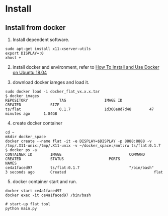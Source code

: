 # Install

## Install from docker

1. Install dependent software.
```
sudo apt-get install x11-xserver-utils
export DISPLAY=:0
xhost +
```

2. install docker and environment, refer to [How To Install and Use Docker on Ubuntu 18.04](https://www.digitalocean.com/community/tutorials/how-to-install-and-use-docker-on-ubuntu-18-04)

3. download docker iamges and load it.
```
sudo docker load -i docker_flat_vx.x.x.tar
$ docker images
REPOSITORY              TAG                 IMAGE ID            CREATED             SIZE
ts/flat                 0.1.7               1d360e8d7d48        47 minutes ago      1.84GB
```

4. create docker container
```
cd ~
mkdir docker_space
docker create --name flat -it -e DISPLAY=$DISPLAY -p 8888:8888 -v /tmp/.X11-unix:/tmp/.X11-unix -v ~/docker_space:/mnt:rw ts/flat:0.1.7
$ docker ps -a
CONTAINER ID        IMAGE                              COMMAND             CREATED             STATUS                    PORTS               NAMES
ce4a1faced97        ts/flat:0.1.7                      "/bin/bash"         3 seconds ago       Created                                       flat
```

5. docker container start and run.
```
docker start ce4a1faced97
docker exec -it ce4a1faced97 /bin/bash

# start-up flat tool
python main.py
```
